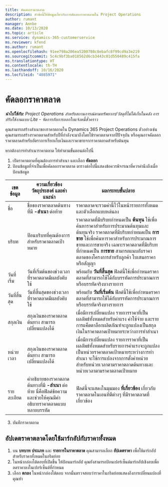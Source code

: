 ```yaml
---
title: คัดลอกราคาตลาด
description: หัวข้อนี้ให้ข้อมูลเกี่ยวกับการคัดลอกราคาตลาดใน Project Operations
author: rumant
manager: Annbe
ms.date: 10/13/2020
ms.topic: article
ms.service: dynamics-365-customerservice
ms.reviewer: kfend
ms.author: rumant
ms.openlocfilehash: 91ee798a206ea5200780c8ebafc8f99cd9a3e219
ms.sourcegitcommit: 5c4c9bf3ba018562d6cb3443c01d550489c415fa
ms.translationtype: HT
ms.contentlocale: th-TH
ms.lasthandoff: 10/16/2020
ms.locfileid: "4085971"
---
```

# <a name="copy-price-lists"></a>คัดลอกราคาตลาด

_**นำไปใช้กับ:** Project Operations สำหรับสถานการณ์ตามทรัพยากร/วัสดุที่ไม่ได้เก็บในคลัง การปรับใช้งานแบบ Lite - จัดการกับการออกใบแจ้งหนี้ชั่วคราว_

คุณสามารถสร้างสำเนาของราคาตลาดใน Dynamics 365 Project Operations ตัวอย่างเช่น คุณสามารถสร้างราคาตลาดสำหรับปีที่กำลังจะมาถึงโดยใช้ราคาตลาดจากปีปัจจุบัน  หรือคุณอาจคัดลอกราคาตลาดสำหรับอัตราการเรียกเก็บเงินและราคาขายจากราคาตลาดสำหรับต้นทุน 

หากต้องการทำสำเนาราคาตลาด ให้ทำตามขั้นตอนต่อไปนี้

1. เปิดราคาตลาดที่คุณต้องการทำสำเนา และเลือก **คัดลอก**
2. ป้อนข้อมูลที่จำเป็นเพื่อคัดลอกราคาตลาด ตารางต่อไปนี้แสดงข้อควรพิจารณาที่ควรคำนึงถึงเมื่อป้อนข้อมูล

| เขตข้อมูล | ความเกี่ยวข้อง วัตถุประสงค์ และคำแนะนำ | ผลกระทบขั้นปลาย |
| --- | --- | --- |
| ชื่อ | ชื่อของราคาตลาดต้นทางที่มี **-สำเนา** ต่อท้าย | ราคาตลาดจะรวมค่านี้ไว้ในหน้ารายการทั้งหมดและตัวเลือกแบบหล่นลง |
| บริบท | ป้อนบริบทที่คุณต้องการสำหรับราคาตลาดเป้าหมาย | ราคาตลาดที่มีบริบทกำหนดเป็น **ต้นทุน** ใช้เพื่อค้นหาราคาสำหรับการประมาณต้นทุนและต้นทุนจริง ราคาตลาดที่มีบริบทกำหนดเป็น **การขาย** ใช้เพื่อค้นหาราคาสำหรับการประมาณการขายและการขายจริง เฉพาะราคาตลาดที่มีบริบทที่กำหนดเป็น **การขาย** สามารถแนบกับราคาตลาดของโครงการสำหรับลูกค้า ใบเสนอราคา หรือสัญญา |
| วันที่เริ่ม | วันที่เริ่มต้นของช่วงเวลาที่ราคาตลาดมีผลบังคับใช้ | พร้อมกับ **วันที่สิ้นสุด** ฟิลด์นี้ใช้เพื่อกำหนดราคาตลาดที่สามารถใช้ได้กับบรรทัดการประมาณการหรือบรรทัดจริงบางรายการ |
| วันที่สิ้นสุด | วันที่สิ้นสุดของช่วงเวลาที่ราคาตลาดมีผลบังคับใช้ | พร้อมกับ **วันที่เริ่มต้น** ฟิลด์นี้ใช้เพื่อกำหนดราคาตลาดที่สามารถใช้ได้กับบรรทัดการประมาณการหรือบรรทัดจริงบางรายการ |
| สกุลเงิน | สกุลเงินของราคาตลาดต้นทาง สามารถเปลี่ยนแปลงได้ | เมื่อมีการเปลี่ยนแปลง รายการราคาที่เป็นผลลัพธ์ทั้งหมดสำหรับค่าแรง ค่าใช้จ่าย และรายการแค็ตตาล็อกผลิตภัณฑ์จะถูกแปลงเป็นสกุลเงินในราคาตลาดเป้าหมายระหว่างการทำสำเนา |
| หน่วยเวลา | สกุลเงินของราคาตลาดต้นทาง สามารถเปลี่ยนแปลงได้ | เมื่อมีการเปลี่ยนแปลง รายการราคาที่เป็นผลลัพธ์ทั้งหมดสำหรับรายการค่าแรงจะถูกแปลงเป็นหน่วยราคาตลาดเป้าหมายระหว่างการทำสำเนา จะใช้การแปลงจากการตั้งค่าหน่วยสำหรับหน่วยเวลาตามราคาตลาดต้นทางและหน่วยเวลาตามราคาตลาดเป้าหมาย |
| รายละเอียด | คำอธิบายของราคาตลาดต้นทางที่มี **-สำเนา** ต่อท้าย นี่คือฟิลด์ข้อความและช่วยให้คุณมีคำอธิบายราคาตลาดแบบหลายบรรทัด | ฟิลด์นี้จะแสดงในมุมมอง **ที่เกี่ยวข้อง** เกี่ยวกับราคาตลาดในเอนทิตีต่างๆ ที่มีราคาตลาดที่เกี่ยวข้อง |

3. บันทึกราคาตลาด 

## <a name="update-a-price-list-by-applying-a-mark-up-to-all-the-prices"></a>อัปเดตราคาตลาดโดยใช้มาร์กอัปกับราคาทั้งหมด

1. บน **บทบาท** **ประเภท** และ **รายการในราคาตลาด** คุณสามารถเลือก **อัปเดตราคา** เพื่อใช้มาร์กอัปสำหรับราคาทั้งหมดในกริดย่อย 
2. ในหน้ากล่องโต้ตอบที่เปิดขึ้น ให้ป้อนมาร์กอัป คุณยังสามารถป้อนเปอร์เซ็นต์มาร์กอัปเชิงลบเพื่อลดราคาลงในเปอร์เซ็นต์ที่กำหนด 
3. เลือก **ตกลง** ในหน้ากล่องโต้ตอบ จากนั้นตรวจสอบว่าราคาในกริดย่อยแสดงถึงการเปลี่ยนแปลงที่คุณทำ
